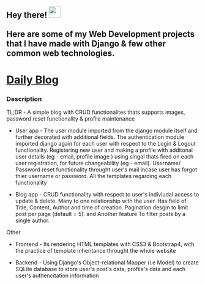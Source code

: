 ## Hey there! <img src="https://raw.githubusercontent.com/syedareehaquasar/syedareehaquasar/master/gifs/Hi.gif" width="30px"> <br /> <br /> Here are some of my Web Development projects that I have made with Django & few other common web technologies. </h2>

# [Daily Blog]()

### Description 

TL;DR - A simple blog with CRUD functionalites thats supports images, password reset functionality &  profile maintenance 

- User app - The user module imported from the django module itself and further decorated with additional fields. The authentication module imported django again for each user with respect to the Login & Logout functionality. Registering new user and making a profile with additonal user details (eg - email, profile image ) using singal thats fired on each user registration, for future changeability (eg - email). Username/ Password reset functionality throught user's mail incase user has forgot thier username or password. All the templates regarding each functionality

- Blog app - CRUD functionality with respect to user's indiviudal access to update & delete. Many to one relationship with the user. Has field of Title, Content, Author and time of creation. Pagination desgin to limit post per page (default = 5). and Another feature To filter posts by a single author.

Other 
- Frontend - Its rendering HTML templates with CSS3 & Bootstrap4, with the practice of template inheritance throught the whole website

- Backend - Using Django's Object–relational Mapper (i.e Model) to create SQLite database to store user's post's data, profile's data and each user's authencitation information
